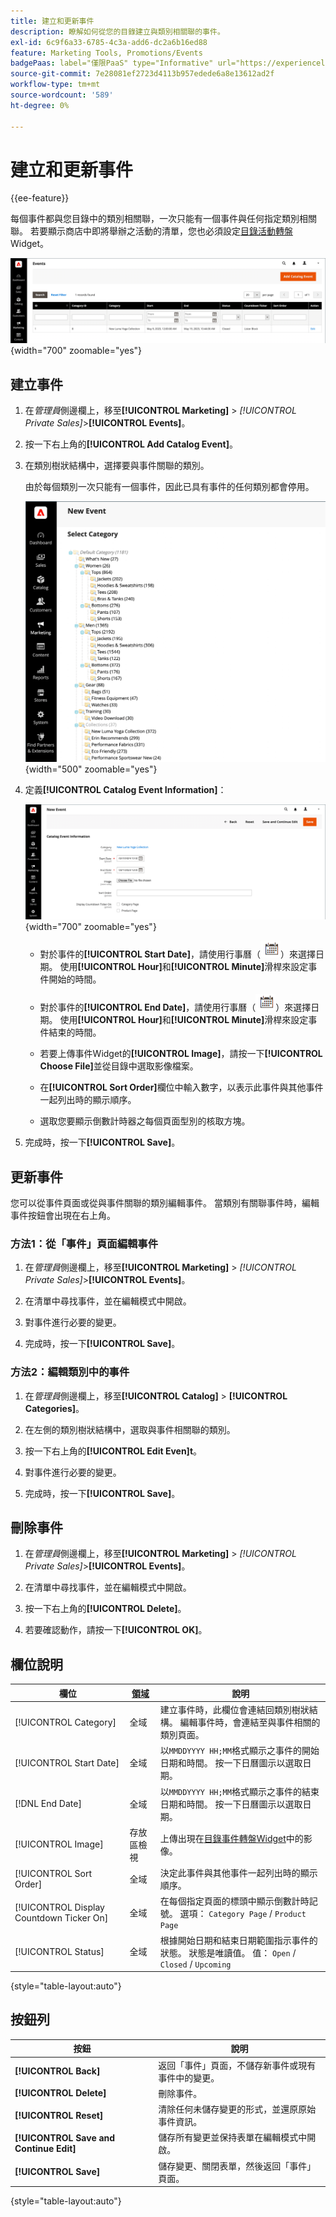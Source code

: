 ```yaml
---
title: 建立和更新事件
description: 瞭解如何從您的目錄建立與類別相關聯的事件。
exl-id: 6c9f6a33-6785-4c3a-add6-dc2a6b16ed88
feature: Marketing Tools, Promotions/Events
badgePaas: label="僅限PaaS" type="Informative" url="https://experienceleague.adobe.com/zh-hant/docs/commerce/user-guides/product-solutions" tooltip="僅適用於雲端專案(Adobe管理的PaaS基礎結構)和內部部署專案的Adobe Commerce 。"
source-git-commit: 7e28081ef2723d4113b957edede6a8e13612ad2f
workflow-type: tm+mt
source-wordcount: '589'
ht-degree: 0%

---
```


# 建立和更新事件

{{ee-feature}}

每個事件都與您目錄中的類別相關聯，一次只能有一個事件與任何指定類別相關聯。 若要顯示商店中即將舉辦之活動的清單，您也必須設定[目錄活動轉盤](../content-design/widget-event-carousel.md) Widget。

![事件清單](./assets/category-events.png){width="700" zoomable="yes"}

## 建立事件

1. 在&#x200B;_管理員_&#x200B;側邊欄上，移至&#x200B;**[!UICONTROL Marketing]** > _[!UICONTROL Private Sales]_>**[!UICONTROL Events]**。

1. 按一下右上角的&#x200B;**[!UICONTROL Add Catalog Event]**。

1. 在類別樹狀結構中，選擇要與事件關聯的類別。

   由於每個類別一次只能有一個事件，因此已具有事件的任何類別都會停用。

   ![新事件 — 類別樹狀結構](./assets/catalog-events-category-tree.png){width="500" zoomable="yes"}

1. 定義&#x200B;**[!UICONTROL Catalog Event Information]**：

   ![目錄事件資訊](./assets/catalog-event-information.png){width="700" zoomable="yes"}

   - 對於事件的&#x200B;**[!UICONTROL Start Date]**，請使用行事曆（![行事曆圖示](../assets/icon-calendar.png)）來選擇日期。 使用&#x200B;**[!UICONTROL Hour]**&#x200B;和&#x200B;**[!UICONTROL Minute]**&#x200B;滑桿來設定事件開始的時間。

   - 對於事件的&#x200B;**[!UICONTROL End Date]**，請使用行事曆（![行事曆圖示](../assets/icon-calendar.png)）來選擇日期。 使用&#x200B;**[!UICONTROL Hour]**&#x200B;和&#x200B;**[!UICONTROL Minute]**&#x200B;滑桿來設定事件結束的時間。

   - 若要上傳事件Widget的&#x200B;**[!UICONTROL Image]**，請按一下&#x200B;**[!UICONTROL Choose File]**&#x200B;並從目錄中選取影像檔案。

   - 在&#x200B;**[!UICONTROL Sort Order]**&#x200B;欄位中輸入數字，以表示此事件與其他事件一起列出時的顯示順序。

   - 選取您要顯示倒數計時器之每個頁面型別的核取方塊。

1. 完成時，按一下&#x200B;**[!UICONTROL Save]**。

## 更新事件

您可以從事件頁面或從與事件關聯的類別編輯事件。 當類別有關聯事件時，編輯事件按鈕會出現在右上角。

### 方法1：從「事件」頁面編輯事件

1. 在&#x200B;_管理員_&#x200B;側邊欄上，移至&#x200B;**[!UICONTROL Marketing]** > _[!UICONTROL Private Sales]_>**[!UICONTROL Events]**。

1. 在清單中尋找事件，並在編輯模式中開啟。

1. 對事件進行必要的變更。

1. 完成時，按一下&#x200B;**[!UICONTROL Save]**。

### 方法2：編輯類別中的事件

1. 在&#x200B;_管理員_&#x200B;側邊欄上，移至&#x200B;**[!UICONTROL Catalog]** > **[!UICONTROL Categories]**。

1. 在左側的類別樹狀結構中，選取與事件相關聯的類別。

1. 按一下右上角的&#x200B;**[!UICONTROL Edit Even]t**。

1. 對事件進行必要的變更。

1. 完成時，按一下&#x200B;**[!UICONTROL Save]**。

## 刪除事件

1. 在&#x200B;_管理員_&#x200B;側邊欄上，移至&#x200B;**[!UICONTROL Marketing]** > _[!UICONTROL Private Sales]_>**[!UICONTROL Events]**。

1. 在清單中尋找事件，並在編輯模式中開啟。

1. 按一下右上角的&#x200B;**[!UICONTROL Delete]**。

1. 若要確認動作，請按一下&#x200B;**[!UICONTROL OK]**。

## 欄位說明

| 欄位 | [領域](../getting-started/websites-stores-views.md#scope-settings) | 說明 |
|--- |--- |--- |
| [!UICONTROL Category] | 全域 | 建立事件時，此欄位會連結回類別樹狀結構。 編輯事件時，會連結至與事件相關的類別頁面。 |
| [!UICONTROL Start Date] | 全域 | 以`MMDDYYYY HH;MM`格式顯示之事件的開始日期和時間。 按一下日曆圖示以選取日期。 |
| [!DNL End Date] | 全域 | 以`MMDDYYYY HH;MM`格式顯示之事件的結束日期和時間。 按一下日曆圖示以選取日期。 |
| [!UICONTROL Image] | 存放區檢視 | 上傳出現在[目錄事件轉盤Widget](../content-design/widget-event-carousel.md)中的影像。 |
| [!UICONTROL Sort Order] | 全域 | 決定此事件與其他事件一起列出時的顯示順序。 |
| [!UICONTROL Display Countdown Ticker On] | 全域 | 在每個指定頁面的標頭中顯示倒數計時記號。 選項： `Category Page` / `Product Page` |
| [!UICONTROL Status] | 全域 | 根據開始日期和結束日期範圍指示事件的狀態。 狀態是唯讀值。 值： `Open` / `Closed` / `Upcoming` |

{style="table-layout:auto"}

## 按鈕列

| 按鈕 | 說明 |
|--- |--- |
| **[!UICONTROL Back]** | 返回「事件」頁面，不儲存新事件或現有事件中的變更。 |
| **[!UICONTROL Delete]** | 刪除事件。 |
| **[!UICONTROL Reset]** | 清除任何未儲存變更的形式，並還原原始事件資訊。 |
| **[!UICONTROL Save and Continue Edit]** | 儲存所有變更並保持表單在編輯模式中開啟。 |
| **[!UICONTROL Save]** | 儲存變更、關閉表單，然後返回「事件」頁面。 |

{style="table-layout:auto"}
